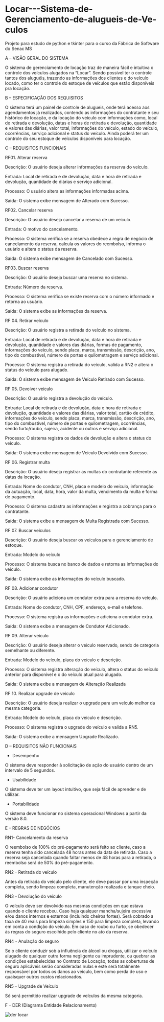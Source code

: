 # Locar---Sistema-de-Gerenciamento-de-alugueis-de-Ve-culos
Projeto para estudo de python e tkinter para o curso da Fábrica de Software do Senac MS

A – VISÃO GERAL DO SISTEMA

O sistema de gerenciamento de locação traz de maneira fácil e intuitiva o controle dos veículos alugados na “Locar”. Sendo possível ter o controle tantos dos aluguéis, trazendo as informações dos clientes e do veículo locado, como ter o controle do estoque de veículos que estão disponíveis pra locação. 

B – ESPECIFICAÇÃO DOS REQUISITOS

O sistema terá um painel de controle de alugueis, onde terá acesso aos agendamentos já realizados, contendo as informações do contratante e seu histórico de locação, e da locação do veículo com informações como, local de retirada e devolução, datas e horas de retirada e devolução, quantidade e valores das diárias, valor total, informações do veículo, estado do veículo, ocorrências, serviço adicional e status do veículo. Ainda poderá ter um controle do seu estoque de veículos disponíveis para locação.

C – REQUISITOS FUNCIONAIS

RF01. Alterar reserva

Descrição: O usuário deseja alterar informações da reserva do veículo.

Entrada: Local de retirada e de devolução, data e hora de retirada e devolução, quantidade de diárias e serviço adicional.

Processo: O usuário altera as informações informadas acima.

Saída: O sistema exibe mensagem de Alterado com Sucesso. 


RF02. Cancelar reserva

Descrição: O usuário deseja cancelar a reserva de um veículo.

Entrada: O motivo do cancelamento.

Processo: O sistema verifica se a reserva obedece a regra de negócio de cancelamento da reserva, calcula os valores do reembolso, informa o usuário e altera o status da reserva.

Saída: O sistema exibe mensagem de Cancelado com Sucesso. 


RF03. Buscar reserva

Descrição: O usuário deseja buscar uma reserva no sistema.

Entrada: Número da reserva.

Processo: O sistema verifica se existe reserva com o número informado e retorna ao usuário.

Saída: O sistema exibe as informações da reserva. 


RF 04. Retirar veículo

Descrição: O usuário registra a retirada do veículo no sistema. 

Entrada: Local de retirada e de devolução, data e hora de retirada e devolução, quantidade e valores das diárias, formas de pagamento, informações do veículo, sendo placa, marca, transmissão, descrição, ano, tipo do combustível, número de portas e quilometragem e serviço adicional.

Processo: O sistema registra a retirada do veículo, valida a RN2 e altera o status do veículo para alugado.

Saída: O sistema exibe mensagem de Veículo Retirado com Sucesso.


RF 05. Devolver veículo

Descrição: O usuário registra a devolução do veículo. 

Entrada: Local de retirada e de devolução, data e hora de retirada e devolução, quantidade e valores das diárias, valor total, cartão de crédito, informações do veículo, sendo placa, marca, transmissão, descrição, ano, tipo do combustível, número de portas e quilometragem, ocorrências, sendo furto/roubo, sujeira, acidente ou outros e serviço adicional.

Processo: O sistema registra os dados de devolução e altera o status do veículo.

Saída: O sistema exibe mensagem de Veículo Devolvido com Sucesso.


RF 06. Registrar multa

Descrição: O usuário deseja registrar as multas do contratante referente as datas da locação.

Entrada: Nome do condutor, CNH, placa e modelo do veículo, informação da autuação, local, data, hora, valor da multa, vencimento da multa e forma de pagamento.

Processo: O sistema cadastra as informações e registra a cobrança para o contratante.

Saída: O sistema exibe a mensagem de Multa Registrada com Sucesso.


RF 07. Buscar veículos

Descrição: O usuário deseja buscar os veículos para o gerenciamento de estoque.

Entrada: Modelo do veículo

Processo: O sistema busca no banco de dados e retorna as informações do veículo.

Saída: O sistema exibe as informações do veículo buscado.


RF 08. Adicionar condutor

Descrição: O usuário adiciona um condutor extra para a reserva do veículo.

Entrada: Nome do condutor, CNH, CPF, endereço, e-mail e telefone.

Processo: O sistema registra as informações e adiciona o condutor extra. 

Saída: O sistema exibe a mensagem de Condutor Adicionado.


RF 09. Alterar veículo

Descrição: O usuário deseja alterar o veículo reservado, sendo de categoria semelhante ou diferente.

Entrada: Modelo do veículo, placa do veículo e descrição.

Processo: O sistema registra alteração do veículo, altera o status do veículo anterior para disponível e o do veículo atual para alugado.

Saída: O sistema exibe a mensagem de Alteração Realizada


RF 10. Realizar upgrade de veículo

Descrição: O usuário deseja realizar o upgrade para um veículo melhor da mesma categoria.

Entrada: Modelo do veículo, placa do veículo e descrição.

Processo: O sistema registra o upgrade do veículo e valida a RN5. 

Saída: O sistema exibe a mensagem Upgrade Realizado.


D – REQUISITOS NÃO FUNCIONAIS

-	Desempenho

O sistema deve responder à solicitação de ação do usuário dentro de um intervalo de 5 segundos.

-	Usabilidade

O sistema deve ter um layout intuitivo, que seja fácil de aprender e de utilizar.

-	Portabilidade

O sistema deve funcionar no sistema operacional Windows a partir da versão 8.0.


E – REGRAS DE NEGÓCIOS

RN1- Cancelamento da reserva

O reembolso de 100% do pré-pagamento será feito ao cliente, caso a reserva tenha sido cancelada 48 horas antes da data de retirada. Caso a reserva seja cancelada quando faltar menos de 48 horas para a retirada, o reembolso será de 50% do pré-pagamento.

RN2 - Retirada do veículo

Antes da retirada do veículo pelo cliente, ele deve passar por uma inspeção completa, sendo limpeza completa, manutenção realizada e tanque cheio.


RN3 - Devolução do veículo

O veículo deve ser devolvido nas mesmas condições em que estava quando o cliente recebeu. Caso haja qualquer mancha/sujeira excessiva e/ou danos internos e externos (incluindo cheiros fortes). Será cobrado a taxa de 40 reais para limpeza simples e 150 para limpeza completa, levando em conta a condição do veículo.
Em caso de roubo ou furto, se obedecer às regras do seguro escolhido pelo cliente no ato da reserva.

RN4 - Anulação do seguro

Se o cliente conduzir sob a influência de álcool ou drogas, utilizar o veículo alugado de qualquer outra forma negligente ou imprudente, ou quebrar as condições estabelecidas no Contrato de Locação, todas as coberturas de seguro aplicáveis serão consideradas nulas e este será totalmente responsável por todos os danos ao veículo, bem como perda de uso e quaisquer outros custos relacionados. 

RN5 – Upgrade de Veículo

Só será permitido realizar upgrade de veículos da mesma categoria.


F – DER (Diagrama Entidade Relacionamento)


![der locar](https://user-images.githubusercontent.com/90047383/154980370-2818932b-3657-43b2-9975-a2d45d38f7dd.png)
